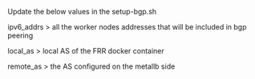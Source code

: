 Update the below values in the setup-bgp.sh

ipv6_addrs > all the worker nodes addresses that will be included in bgp peering

local_as > local AS of the FRR docker container

remote_as > the AS configured on the metallb side
